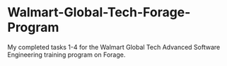 # Walmart-Global-Tech-Forage-Program
My completed tasks 1-4 for the Walmart Global Tech Advanced Software Engineering training program on Forage. 

